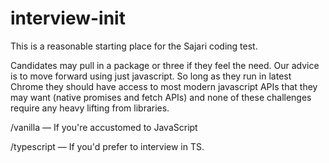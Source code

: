 # interview-init

This is a reasonable starting place for the Sajari coding test. 

Candidates may pull in a package or three if they feel the need. Our advice is to move forward using just javascript. So long as they run in latest Chrome they should have access to most modern javascript APIs that they may want (native promises and fetch APIs) and none of these challenges require any heavy lifting from libraries.

/vanilla — If you're accustomed to JavaScript

/typescript — If you'd prefer to interview in TS.
